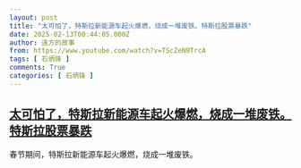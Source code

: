 ```yaml
---
layout: post
title: "太可怕了，特斯拉新能源车起火爆燃，烧成一堆废铁。特斯拉股票暴跌"
date: 2025-02-13T00:44:05.000Z
author: 遠方的故事
from: https://www.youtube.com/watch?v=TScZeN9TrcA
tags: [ 石炳锋 ]
comments: True
categories: [ 石炳锋 ]
---
```

<!--1739407445000-->
[太可怕了，特斯拉新能源车起火爆燃，烧成一堆废铁。特斯拉股票暴跌](https://www.youtube.com/watch?v=TScZeN9TrcA)
------

<div>
春节期间，特斯拉新能源车起火爆燃，烧成一堆废铁。
</div>
